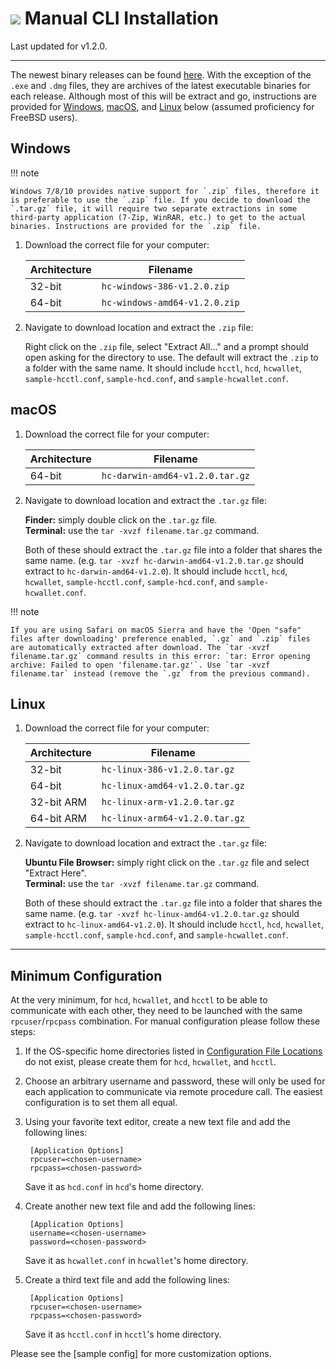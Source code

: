 # <img class="hc-icon" src="/img/hc-icons/Hctl.svg" /> Manual CLI Installation

Last updated for v1.2.0.

---

The newest binary releases can be found [here](https://github.com/HcashOrg). With the exception of the `.exe` and `.dmg` files, they are archives of the latest executable binaries for each release. Although most of this will be extract and go, instructions are provided for [Windows](#windows), [macOS](#macos), and [Linux](#linux) below (assumed proficiency for FreeBSD users).

## Windows

!!! note

	Windows 7/8/10 provides native support for `.zip` files, therefore it is preferable to use the `.zip` file. If you decide to download the `.tar.gz` file, it will require two separate extractions in some third-party application (7-Zip, WinRAR, etc.) to get to the actual binaries. Instructions are provided for the `.zip` file.

1. Download the correct file for your computer:

    | Architecture | Filename                          |
    | ------------ | ----------------------------------|
    | 32-bit       | `hc-windows-386-v1.2.0.zip`   |
    | 64-bit       | `hc-windows-amd64-v1.2.0.zip` |

2. Navigate to download location and extract the `.zip` file:

    Right click on the `.zip` file, select "Extract All..." and a prompt should open asking for the directory to use. The default will extract the `.zip` to a folder with the same name. It should include `hcctl`, `hcd`, `hcwallet`, `sample-hcctl.conf`, `sample-hcd.conf`, and `sample-hcwallet.conf`.

## macOS

1. Download the correct file for your computer:

    | Architecture | Filename                            |
    | ------------ | ----------------------------------- |
    | 64-bit       | `hc-darwin-amd64-v1.2.0.tar.gz` |

2. Navigate to download location and extract the `.tar.gz` file:

    **Finder:** simply double click on the `.tar.gz` file.  
    **Terminal:** use the `tar -xvzf filename.tar.gz` command.

    Both of these should extract the `.tar.gz` file into a folder that shares the same name. (e.g. `tar -xvzf hc-darwin-amd64-v1.2.0.tar.gz` should extract to `hc-darwin-amd64-v1.2.0`). It should include `hcctl`, `hcd`, `hcwallet`, `sample-hcctl.conf`, `sample-hcd.conf`, and `sample-hcwallet.conf`.

!!! note

    If you are using Safari on macOS Sierra and have the 'Open "safe" files after downloading' preference enabled, `.gz` and `.zip` files are automatically extracted after download. The `tar -xvzf filename.tar.gz` command results in this error: `tar: Error opening archive: Failed to open 'filename.tar.gz'`. Use `tar -xvzf filename.tar` instead (remove the `.gz` from the previous command).

## Linux

1. Download the correct file for your computer:

    | Architecture | Filename                           |
    | ------------ | ---------------------------------- |
    | 32-bit       | `hc-linux-386-v1.2.0.tar.gz`   |
    | 64-bit       | `hc-linux-amd64-v1.2.0.tar.gz` |
    | 32-bit ARM   | `hc-linux-arm-v1.2.0.tar.gz`   |
    | 64-bit ARM   | `hc-linux-arm64-v1.2.0.tar.gz` |

2. Navigate to download location and extract the `.tar.gz` file:

    **Ubuntu File Browser:** simply right click on the `.tar.gz` file and select "Extract Here".  
    **Terminal:** use the `tar -xvzf filename.tar.gz` command.

    Both of these should extract the `.tar.gz` file into a folder that shares the same name. (e.g. `tar -xvzf hc-linux-amd64-v1.2.0.tar.gz` should extract to `hc-linux-amd64-v1.2.0`). It should include `hcctl`, `hcd`, `hcwallet`, `sample-hcctl.conf`, `sample-hcd.conf`, and `sample-hcwallet.conf`.

---

## Minimum Configuration

At the very minimum, for `hcd`, `hcwallet`, and `hcctl` to be able to communicate with each other, they need to be launched with the same `rpcuser`/`rpcpass` combination. For manual configuration please follow these steps:

1. If the OS-specific home directories listed in [Configuration File Locations](/getting-started/startup-basics#configuration-file-locations) do not exist, please create them for `hcd`, `hcwallet`, and `hcctl`.

2. Choose an arbitrary username and password, these will only be used for each application to communicate via remote procedure call. The easiest configuration is to set them all equal.

3. Using your favorite text editor, create a new text file and add the following lines:

        [Application Options]
        rpcuser=<chosen-username>
        rpcpass=<chosen-password>

    Save it as `hcd.conf` in `hcd`'s home directory.

4. Create another new text file and add the following lines:

        [Application Options]
        username=<chosen-username>
        password=<chosen-password>

    Save it as `hcwallet.conf` in `hcwallet`'s home directory.

5. Create a third text file and add the following lines:

        [Application Options]
        rpcuser=<chosen-username>
        rpcpass=<chosen-password>

    Save it as `hcctl.conf` in `hcctl`'s home directory.

Please see the [sample config] for more customization options.
